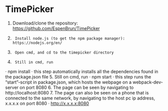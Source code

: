# TimePicker

1. Download/clone the repository: https://github.com/EspenBrun/TimePicker

2.      Install node.js (to get the npm package manager): https://nodejs.org/en/
3.      Open cmd, and cd to the timepicker directory
4.      Still in cmd, run
·        npm install
·        this step automatically installs all the dependencies found in the package.json file
5.      Still on cmd, run
·        npm start
·        this step runs the “start”-script in package.json, which hosts the webpage on a webpack-dev-server on port 8080
6.      The page can be seen by navigating to http://localhost:8080
7.      The page can also be seen on a phone that is connected to the same network, by navigating to the host pc ip address, x.x.x.x on port 8080
·        http://x.x.x.x:8080

